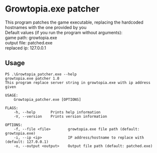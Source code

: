 # Growtopia.exe patcher
This program patches the game executable, replacing the hardcoded hostnames with the one provided by you \
Default values (if you run the program without arguments): \
game path: growtopia.exe \
output file: patched.exe \
replaced ip: 127.0.0.1

## Usage
```commandline
PS .\Growtopia_patcher.exe --help
growtopia.exe patcher 1.0
This program replace server string in growtopia.exe with ip address given

USAGE:
    Growtopia_patcher.exe [OPTIONS]

FLAGS:
    -h, --help       Prints help information
    -V, --version    Prints version information

OPTIONS:
    -f, --file <file>        growtopia.exe file path (default: growtopia.exe)
    -i, --ip <ip>            IP address/hostname to replace with (default: 127.0.0.1)
    -o, --output <output>    Output file path (default: patched.exe)
```